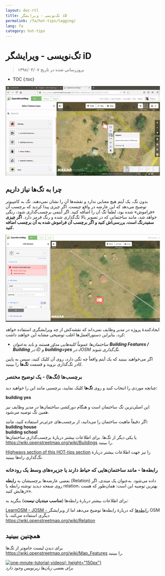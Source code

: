 ```yaml
---
layout: doc-rtl
title: تگ‌نویسی - ویرایشگر iD
permalink: /fa/hot-tips/tagging/
lang: fa
category: hot-tips
---
```


تگ‌نویسی - ویرایشگر iD
============

> بروزرسانی شده در تاریخ ۱۳۹۸/۰۴/۰۷

- TOC
{:toc}

![tagging][]


چرا به تگ‌ها نیاز داریم
-------------------

بدون تگ، یک آیتم هیچ معنایی ندارد و نقشه‌ها آن را نشان نمی‌دهند. تگ به کامپیوتر توضیح می‌دهد که این عارضه در واقع چیست. اگر چیزی پیدا کردید که برچسب آن «فراموش» شده بود، لطفاً تگ آن را اضافه کنید. اگر آیتمی برچسب‌گذاری شود، رنگی خواهد شد، مانند ساختمانی که در تصویر بالا تگ‌گذاری شده و رنگ قرمز دارد. **اگر چیزی سفیدرنگ است، بررسی‌اش کنید و اگر برچسب آن فراموش شده به آن برچسب اضافه کنید.**  

![tagged-building][]  

ایجادکنندهٔ پروژه در مدیر وظایف نمی‌داند که نقشه‌کش از چه ویرایشگری استفاده خواهد کرد، بنابراین دستورالعمل‌ها اغلب توضیحی مشابه این خواهند داشت:  

-  *ساختمان‌ها عموماً کلبه‌هایی مدوّر هستند و باید به‌عنوان **Building Features / Building** در iD و **building=yes** در JOSM تگ‌گذاری شوند.*  

اگر می‌خواهید ببینید که یک آیتم واقعاً چه تگی دارد، روی آن کلیک کنید، سپس به پایین کادر تگ‌گذاری بروید و قسمت **تگ‌ها** را ببینید.

### برچسب‌ها (تگ‌ها) - یک توضیح مختصر ###

 چنانچه موردی را انتخاب کنید و روی **تگ‌ها** کلیک نمایید، برچسبی مانند این را خواهید دید:  

**building    yes**  

این اصلی‌ترین تگ ساختمان است و هنگام دورکشی ساختمان‌ها در مدیر وظایف نیز همین تگ توصیه می‌شود.  

اگر دقیقاً ماهیت ساختمان را می‌دانید، از برچسب‌های جزئی‌تر استفاده کنید، مانند:  
  **building   house**  
  **building   school**  
یا یکی دیگر از تگ‌ها. برای اطلاعات بیشتر دربارهٔ برچسب‌گذاری ساختمان‌ها <https://wiki.openstreetmap.org/wiki/Buildings> را ببینید.  

[Highways section of this HOT-tips section](/fa/hot-tips/highways/) را نیز جهت اطلاعات بیشتر دربارهٔ تگ‌گذاری راه‌ها ببینید.  

### رابطه‌ها - مانند ساختمان‌هایی که حیاط دارند یا جزیره‌های وسط یک رودخانه ###

بعضی عارضه‌ها برچسبشان به **رابطه** (Relation) داده می‌شود. به‌عنوان یک مبتدی، اگر روی صفحه دیدید نوشته رابطه یا relation، بهترین توصیه این است: همان‌طور که هست «رهایش کنید».  

برای اطلاعات بیشتر دربارهٔ رابطه‌ها (**مناسب مبتدیان نیست**) بنگرید به:  

[LearnOSM - JOSM - رابطه‌ها](/fa/josm/josm-relations/) که دربارهٔ رابطه‌ها توضیح می‌دهد اما از ویرایشگر OSM دیگری استفاده می‌کند، یا  
<https://wiki.openstreetmap.org/wiki/Relation>

همچنین ببینید  
---------

برای دیدن لیست جامع‌تر از تگ‌ها <https://wiki.openstreetmap.org/wiki/Map_Features> را ببینید.  

[![one-mnute-tutorial-videos]{: height="150px"}](https://www.youtube.com/playlist?list=PLb9506_-6FMHZ3nwn9heri3xjQKrSq1hN "گروه بشردوستان OpenStreetMap - فیلم‌های آموزشی یک دقیقه‌ای")  
*برای بعضی زبان‌ها زیرنویس وجود دارد*  





[tagging]:/images/hot-tips/tagging.gif
[keymon]:/images/hot-tips/keymon.png
[tagged-building]:/images/hot-tips/tagged-building.png
[one-mnute-tutorial-videos]: /images/hot-tips/one-mnute-tutorial-videos.png "گروه بشردوستان OpenStreetMap - فیلم‌های آموزشی یک دقیقه‌ای"